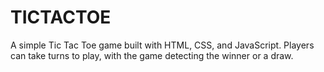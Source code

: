# TICTACTOE
A simple Tic Tac Toe game built with HTML, CSS, and JavaScript. Players can take turns to play, with the game detecting the winner or a draw.
